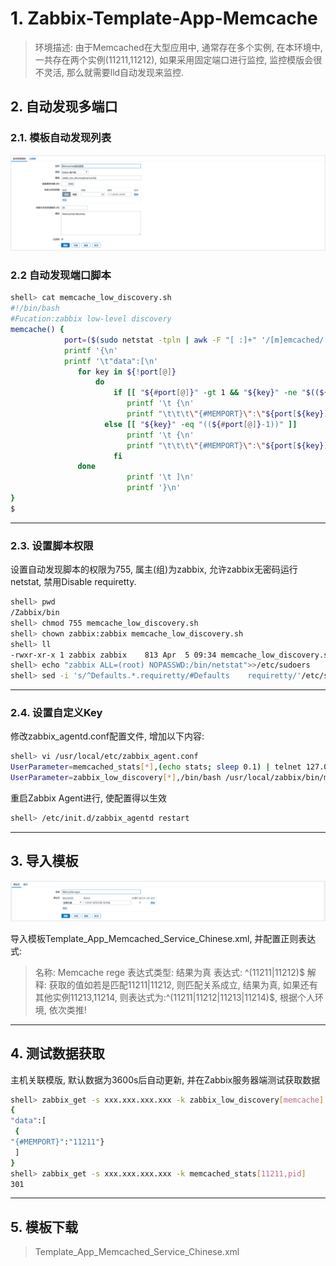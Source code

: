 # 1. Zabbix-Template-App-Memcache

>环境描述: 由于Memcached在大型应用中, 通常存在多个实例, 在本环境中, 一共存在两个实例(11211,11212), 如果采用固定端口进行监控, 监控模版会很不灵活, 那么就需要lld自动发现来监控.

## 2. 自动发现多端口

### 2.1. 模板自动发现列表

![Image-Zabbix-Template-App-Memcache-1.png](https://github.com/everychengxuan/Zabbix-Template-App-Memcache/blob/master/Image-Zabbix-Template-App-Memcache-1.png)


### 2.2 自动发现端口脚本
```sh
shell> cat memcache_low_discovery.sh
#!/bin/bash
#Fucation:zabbix low-level discovery
memcache() {
            port=($(sudo netstat -tpln | awk -F "[ :]+" '/[m]emcached/ && /0.0.0.0/ {print $5}'))
            printf '{\n'
            printf '\t"data":[\n'
               for key in ${!port[@]}
                   do
                       if [[ "${#port[@]}" -gt 1 && "${key}" -ne "$((${#port[@]}-1))" ]];then
                          printf '\t {\n'
                          printf "\t\t\t\"{#MEMPORT}\":\"${port[${key}]}\"},\n"
                     else [[ "${key}" -eq "((${#port[@]}-1))" ]]
                          printf '\t {\n'
                          printf "\t\t\t\"{#MEMPORT}\":\"${port[${key}]}\"}\n"
                       fi
               done
                          printf '\t ]\n'
                          printf '}\n'
}
$
```

---
### 2.3. 设置脚本权限

设置自动发现脚本的权限为755, 属主(组)为zabbix, 允许zabbix无密码运行netstat, 禁用Disable requiretty.
```sh
shell> pwd
/Zabbix/bin
shell> chmod 755 memcache_low_discovery.sh
shell> chown zabbix:zabbix memcache_low_discovery.sh
shell> ll
-rwxr-xr-x 1 zabbix zabbix    813 Apr  5 09:34 memcache_low_discovery.sh
shell> echo "zabbix ALL=(root) NOPASSWD:/bin/netstat">>/etc/sudoers 
shell> sed -i 's/^Defaults.*.requiretty/#Defaults    requiretty/'/etc/sudoer
```

---
### 2.4. 设置自定义Key

修改zabbix_agentd.conf配置文件, 增加以下内容:
```sh
shell> vi /usr/local/etc/zabbix_agent.conf
UserParameter=memcached_stats[*],(echo stats; sleep 0.1) | telnet 127.0.0.1 $1 2>&1 | awk '/STAT $2 / {print $NF}'
UserParameter=zabbix_low_discovery[*],/bin/bash /usr/local/zabbix/bin/memcache_low_discovery.sh $1
```
重启Zabbix Agent进行, 使配置得以生效
```sh
shell> /etc/init.d/zabbix_agentd restart
```

---
## 3. 导入模板

![Image-Zabbix-Template-App-Memcache-2.png](https://github.com/everychengxuan/Zabbix-Template-App-Memcache/blob/master/Image-Zabbix-Template-App-Memcache-2.png)

导入模板Template_App_Memcached_Service_Chinese.xml, 并配置正则表达式: 
> 名称: Memcache rege
表达式类型: 结果为真 
表达式: ^(11211|11212)$ 
解释: 获取的值如若是匹配11211|11212, 则匹配关系成立, 结果为真, 如果还有其他实例11213,11214, 则表达式为:^(11211|11212|11213|11214)$, 根据个人环境, 依次类推!

---
## 4. 测试数据获取

主机关联模版, 默认数据为3600s后自动更新, 并在Zabbix服务器端测试获取数据
```sh
shell> zabbix_get -s xxx.xxx.xxx.xxx -k zabbix_low_discovery[memcache]
{
"data":[
 {
"{#MEMPORT}":"11211"}
 ]
}
shell> zabbix_get -s xxx.xxx.xxx.xxx -k memcached_stats[11211,pid]
301
```

---
## 5. 模板下载
> Template_App_Memcached_Service_Chinese.xml
